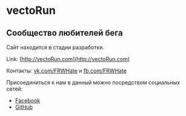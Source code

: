 # vectoRun
## Сообщество любителей бега
Сайт находится в стадии разработки. 

Link: [http://vectoRun.com](http://vectoRun.com)

Контакты: [vk.com/FRWHate](https://vk.com/FRWHate) и [fb.com/FRWHate](https://fb.com/FRWHate)

Присоединиться к нам в данный можно посредством социальных сетей:
  * [Facebook](https://facebook.com/vectoRun)
  * [GitHub](https://github.com/vectoRun)

